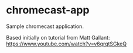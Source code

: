 # chromecast-app

Sample chromecast application.

Based initially on tutorial from Matt Gallant:
https://www.youtube.com/watch?v=v6qrqtSGkeQ
